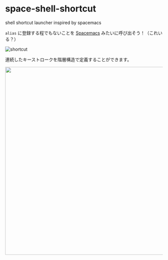 # space-shell-shortcut
shell shortcut launcher inspired by spacemacs

`alias` に登録する程でもないことを [Spacemacs](https://www.spacemacs.org) みたいに呼び出そう！（これいる？）

![shortcut](https://user-images.githubusercontent.com/48763656/206117409-76a4ee13-9f20-4d26-a87c-3d36a343340b.gif)

連続したキーストロークを階層構造で定義することができます。

<img height="600px" src="https://user-images.githubusercontent.com/48763656/206117888-216a1c6c-f5e7-4049-9093-3e050644e3cb.png"/>
